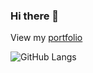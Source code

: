 ### Hi there 👋

View my [portfolio](https://jddev.vercel.app/)

![GitHub Langs](https://github-readme-stats.vercel.app/api/top-langs/?username=afrotter&layout=compact&theme=dark)
<!--

[![Anurag's GitHub stats](https://github-readme-stats.vercel.app/api?username=afrotter)](https://github.com/anuraghazra/github-readme-stats)

**afrotter/afrotter** is a ✨ _special_ ✨ repository because its `README.md` (this file) appears on your GitHub profile.

Here are some ideas to get you started:

- 🔭 I’m currently working on ...
- 🌱 I’m currently learning ...
- 👯 I’m looking to collaborate on ...
- 🤔 I’m looking for help with ...
- 💬 Ask me about ...
- 📫 How to reach me: ...
- 😄 Pronouns: ...
- ⚡ Fun fact: ...
-->
